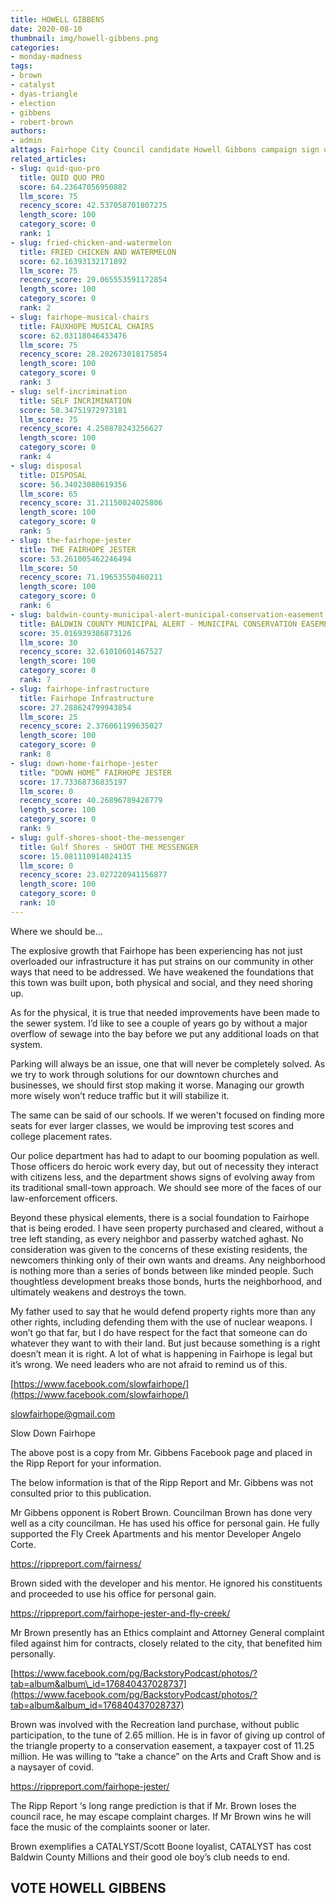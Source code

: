 ```yaml
---
title: HOWELL GIBBENS
date: 2020-08-10
thumbnail: img/howell-gibbens.png
categories:
- monday-madness
tags:
- brown
- catalyst
- dyas-triangle
- election
- gibbens
- robert-brown
authors:
- admin
alttags: Fairhope City Council candidate Howell Gibbons campaign sign urging a slowdown in growth for infrastructure and community ...
related_articles:
- slug: quid-quo-pro
  title: QUID QUO PRO
  score: 64.23647056950882
  llm_score: 75
  recency_score: 42.537058701807275
  length_score: 100
  category_score: 0
  rank: 1
- slug: fried-chicken-and-watermelon
  title: FRIED CHICKEN AND WATERMELON
  score: 62.16393132171892
  llm_score: 75
  recency_score: 29.065553591172854
  length_score: 100
  category_score: 0
  rank: 2
- slug: fairhope-musical-chairs
  title: FAUXHOPE MUSICAL CHAIRS
  score: 62.03118046433476
  llm_score: 75
  recency_score: 28.202673018175854
  length_score: 100
  category_score: 0
  rank: 3
- slug: self-incrimination
  title: SELF INCRIMINATION
  score: 58.34751972973181
  llm_score: 75
  recency_score: 4.258878243256627
  length_score: 100
  category_score: 0
  rank: 4
- slug: disposal
  title: DISPOSAL
  score: 56.34023080619356
  llm_score: 65
  recency_score: 31.21150024025806
  length_score: 100
  category_score: 0
  rank: 5
- slug: the-fairhope-jester
  title: THE FAIRHOPE JESTER
  score: 53.261005462246494
  llm_score: 50
  recency_score: 71.19653550460211
  length_score: 100
  category_score: 0
  rank: 6
- slug: baldwin-county-municipal-alert-municipal-conservation-easement
  title: BALDWIN COUNTY MUNICIPAL ALERT - MUNICIPAL CONSERVATION EASEMENT
  score: 35.016939386873126
  llm_score: 30
  recency_score: 32.61010601467527
  length_score: 100
  category_score: 0
  rank: 7
- slug: fairhope-infrastructure
  title: Fairhope Infrastructure
  score: 27.288624799943854
  llm_score: 25
  recency_score: 2.376061199635027
  length_score: 100
  category_score: 0
  rank: 8
- slug: down-home-fairhope-jester
  title: “DOWN HOME” FAIRHOPE JESTER
  score: 17.73368736835197
  llm_score: 0
  recency_score: 40.26896789428779
  length_score: 100
  category_score: 0
  rank: 9
- slug: gulf-shores-shoot-the-messenger
  title: Gulf Shores - SHOOT THE MESSENGER
  score: 15.081110914024135
  llm_score: 0
  recency_score: 23.027220941156877
  length_score: 100
  category_score: 0
  rank: 10
---
```

Where we should be…

The explosive growth that Fairhope has been experiencing has not just overloaded our infrastructure it has put strains on our community in other ways that need to be addressed. We have weakened the foundations that this town was built upon, both physical and social, and they need shoring up.

As for the physical, it is true that needed improvements have been made to the sewer system. I’d like to see a couple of years go by without a major overflow of sewage into the bay before we put any additional loads on that system.

Parking will always be an issue, one that will never be completely solved. As we try to work through solutions for our downtown churches and businesses, we should first stop making it worse. Managing our growth more wisely won’t reduce traffic but it will stabilize it.

The same can be said of our schools. If we weren't focused on finding more seats for ever larger classes, we would be improving test scores and college placement rates.

Our police department has had to adapt to our booming population as well. Those officers do heroic work every day, but out of necessity they interact with citizens less, and the department shows signs of evolving away from its traditional small-town approach. We should see more of the faces of our law-enforcement officers.

Beyond these physical elements, there is a social foundation to Fairhope that is being eroded. I have seen property purchased and cleared, without a tree left standing, as every neighbor and passerby watched aghast. No consideration was given to the concerns of these existing residents, the newcomers thinking only of their own wants and dreams. Any neighborhood is nothing more than a series of bonds between like minded people. Such thoughtless development breaks those bonds, hurts the neighborhood, and ultimately weakens and destroys the town.

My father used to say that he would defend property rights more than any other rights, including defending them with the use of nuclear weapons. I won’t go that far, but I do have respect for the fact that someone can do whatever they want to with their land. But just because something is a right doesn’t mean it is right. A lot of what is happening in Fairhope is legal but it’s wrong. We need leaders who are not afraid to remind us of this.

[https://www.facebook.com/slowfairhope/](https://www.facebook.com/slowfairhope/)

[slowfairhope@gmail.com](mailto:slowfairhope@gmail.com)

Slow Down Fairhope

The above post is a copy from Mr. Gibbens Facebook page and placed in the Ripp Report for your information.

The below information is that of the Ripp Report and Mr. Gibbens was not consulted prior to this publication.

Mr Gibbens opponent is Robert Brown. Councilman Brown has done very well as a city councilman. He has used his office for personal gain. He fully supported the Fly Creek Apartments and his mentor Developer Angelo Corte.

https://rippreport.com/fairness/

Brown sided with the developer and his mentor. He ignored his constituents and proceeded to use his office for personal gain.

https://rippreport.com/fairhope-jester-and-fly-creek/

Mr Brown presently has an Ethics complaint and Attorney General complaint filed against him for contracts, closely related to the city, that benefited him personally.

[https://www.facebook.com/pg/BackstoryPodcast/photos/?tab=album&album\_id=176840437028737](https://www.facebook.com/pg/BackstoryPodcast/photos/?tab=album&album_id=176840437028737)

Brown was involved with the Recreation land purchase, without public participation, to the tune of 2.65 million. He is in favor of giving up control of the triangle property to a conservation easement, a taxpayer cost of 11.25 million. He was willing to “take a chance” on the Arts and Craft Show and is a naysayer of covid.

https://rippreport.com/fairhope-jester/

The Ripp Report ‘s long range prediction is that if Mr. Brown loses the council race, he may escape complaint charges. If Mr Brown wins he will face the music of the complaints sooner or later.

Brown exemplifies a CATALYST/Scott Boone loyalist, CATALYST has cost Baldwin County Millions and their good ole boy’s club needs to end.

## VOTE HOWELL GIBBENS
